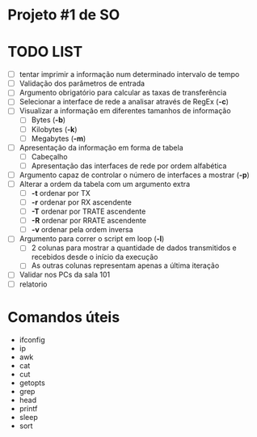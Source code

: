 # Projeto \#1 de SO


# TODO LIST
- [ ] tentar imprimir a informação num determinado intervalo de tempo
- [ ] Validação dos parâmetros de entrada
- [ ] Argumento obrigatório para calcular as taxas de transferência
- [ ] Selecionar a interface de rede a analisar através de RegEx (**-c**)
- [ ] Visualizar a informação em diferentes tamanhos de informação
	- [ ] Bytes (**-b**)
	- [ ] Kilobytes (**-k**)
	- [ ] Megabytes (**-m**)
- [ ] Apresentação da informação em forma de tabela
	- [ ] Cabeçalho
	- [ ] Apresentação das interfaces de rede por ordem alfabética
- [ ] Argumento capaz de controlar o número de interfaces a mostrar (**-p**)
- [ ] Alterar a ordem da tabela com um argumento extra
	- [ ] **-t** ordenar por TX
	- [ ] **-r** ordenar por RX ascendente
	- [ ] **-T** ordenar por TRATE ascendente
	- [ ] **-R** ordenar por RRATE ascendente
	- [ ] **-v** ordenar pela ordem inversa
- [ ] Argumento para correr o script em loop (**-l**)
	- [ ] 2 colunas para mostrar a quantidade de dados transmitidos e recebidos desde o início da execução 
	- [ ] As outras colunas representam apenas a última iteração
- [ ] Validar nos PCs da sala 101
- [ ] relatorio

# Comandos úteis
* ifconfig
* ip
* awk
* cat
* cut
* getopts
* grep
* head
* printf
* sleep
* sort
